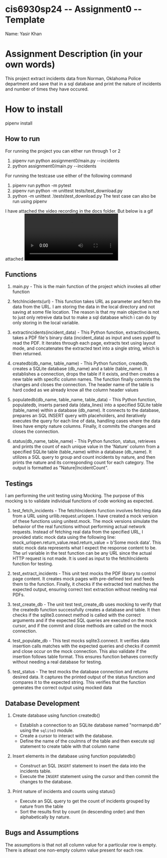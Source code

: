 # cis6930sp24 -- Assignment0 -- Template

Name: Yasir Khan

# Assignment Description (in your own words)
This project extract incidents data from Norman, Oklahoma Police department and save that in a sql database and print the nature of incidents and number of times they have occured.

# How to install
pipenv install

## How to run
For running the project you can either run through 1 or 2
1) pipenv run python assignment0/main.py --incidents <url>
2) python assignment0/main.py --incidents <url>

For running the testcase use either of the following command
1) pipenv run python -m pytest
2) pipenv run python -m unittest tests/test_download.py
3) python -m unittest .\tests\test_download.py
The test case can also be run using pipenv

I have attached the video recording in the docs folder. But below is a gif attached
![](https://github.com/yasir-17/cis6930sp24-assignment0/blob/main/docs/Recording%202024-02-08%20235815.mp4)


## Functions
1)  main.py - This is the main function of the project which invokes all other function

2) fetchIncidents(url) - This function takes URL as parameter and fetch the data from the URL. I am storing the data in the local directory and not saving at some file location. The reason is that my main objective is not to just only retreive data but to make a sql database which i can do by only storing in the local variable.

3) extractincidents(incident_data) - This Python function, extractIncidents, takes a PDF file's binary data (incident_data) as input and uses pypdf to read the PDF. It iterates through each page, extracts text using layout mode, and concatenates the extracted text into a single string, which is then returned.

4) createdb(db_name, table_name) - This Python function, createdb, creates a SQLite database (db_name) and a table (table_name). It establishes a connection, drops the table if it exists, and then creates a new table with specific column names. The function finally commits the changes and closes the connection. The header name of the table is hard coded as we already know all the column header values

5) populatedb(db_name, table_name, table_data) - This Python function, populatedb, inserts parsed data (data_lines) into a specified SQLite table (table_name) within a database (db_name). It connects to the database, prepares an SQL INSERT query with placeholders, and iteratively executes the query for each line of data, handling cases where the data lines have empty nature columns. Finally, it commits the changes and closes the connection.

6) status(db_name, table_name) - This Python function, status, retrieves and prints the count of each unique value in the 'Nature' column from a specified SQLite table (table_name) within a database (db_name). It utilizes a SQL query to group and count incidents by nature, and then prints the nature and its corresponding count for each category. The output is formatted as "Nature|IncidentCount".

## Testings
I am performing the unit testing using Mocking. The purpose of this mocking is to validate individual functions of code working as expected.

1) test_fetch_incidents - The fetchIncidents function involves fetching data from a URL using urllib.request.urlopen. I have created a mock version of these functions using unitest.mock. The mock versions simulate the behavior of the real functions without performing actual network requests. Instead of fetching real data from the specified URL, I provided static mock data using the following line: mock_urlopen.return_value.read.return_value = b'Some mock data'. This static mock data represents what I expect the response content to be. The url variable in the test function can be any URL since the actual HTTP request is not made. It is used as input to the fetchIncidents function for testing.

2) test_extract_incidents - This unit test mocks the PDF library to control page content. It creates mock pages with pre-defined text and feeds them to the function. Finally, it checks if the extracted text matches the expected output, ensuring correct text extraction without needing real PDFs.

3) test_create_db - The unit test test_create_db uses mocking to verify that the createdb function successfully creates a database and table. It then checks if the sqlite3.connect method is called with the correct arguments and if the expected SQL queries are executed on the mock cursor, and if the commit and close methods are called on the mock connection.

4) test_populate_db - This test mocks sqlite3.connect. It verifies data insertion calls matches with the expected queries and checks if commit and close occur on the mock connection. This also validate if the insertion follows table format. This ensures function behaves correctly without needing a real database for testing.

5) test_status - The test mocks the database connection and returns desired data. It captures the printed output of the status function and compares it to the expected string. This verifies that the function generates the correct output using mocked data 

## Database Development
1) Create database using function createdb() 
    - Establish a connection to an SQLite database named "normanpd.db" using the `sqlite3` module.
    - Create a cursor to interact with the database.
    - Define the name of the coulmns of the table and then execute sql statement to create table with that column name

2) Insert elements in the database using function populatedb()
    - Construct an SQL `INSERT` statement to insert the data into the incidents table.
    - Execute the `INSERT` statement using the cursor and then commit the changes to the database.

3) Print nature of incidents and counts using status()
    - Execute an SQL query to get the count of incidents grouped by nature from the table
    - Sort the results first by count (in descending order) and then alphabetically by nature.

## Bugs and Assumptions
The assumptions is that not all column value for a particular row is empty. There is atleast one non-empty column value present for each row.
